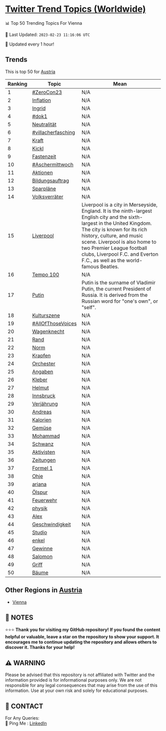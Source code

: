 [Twitter Trend Topics (Worldwide)](https://github.com/ErcinDedeoglu/Twitter-Trend-Topics)
==========


📊 Top 50 Trending Topics For Vienna

📆 Last Updated: `2023-02-23 11:16:06 UTC`

🔧 Updated every 1 hour!


## Trends

This is top 50 for [Austria](</Austria>)

| Ranking | Topic | Mean |
| ------- | ------------ | ------------ |
| 1 | [#ZeroCon23](http://twitter.com/search?q=%23ZeroCon23) | N/A |
| 2 | [Inflation](http://twitter.com/search?q=Inflation) | N/A |
| 3 | [Ingrid](http://twitter.com/search?q=Ingrid) | N/A |
| 4 | [#dok1](http://twitter.com/search?q=%23dok1) | N/A |
| 5 | [Neutralität](http://twitter.com/search?q=Neutralit%c3%a4t) | N/A |
| 6 | [#villacherfasching](http://twitter.com/search?q=%23villacherfasching) | N/A |
| 7 | [Kraft](http://twitter.com/search?q=Kraft) | N/A |
| 8 | [Kickl](http://twitter.com/search?q=Kickl) | N/A |
| 9 | [Fastenzeit](http://twitter.com/search?q=Fastenzeit) | N/A |
| 10 | [#Aschermittwoch](http://twitter.com/search?q=%23Aschermittwoch) | N/A |
| 11 | [Aktionen](http://twitter.com/search?q=Aktionen) | N/A |
| 12 | [Bildungsauftrag](http://twitter.com/search?q=Bildungsauftrag) | N/A |
| 13 | [Sparpläne](http://twitter.com/search?q=Sparpl%c3%a4ne) | N/A |
| 14 | [Volksverräter](http://twitter.com/search?q=Volksverr%c3%a4ter) | N/A |
| 15 | [Liverpool](http://twitter.com/search?q=Liverpool) | Liverpool is a city in Merseyside, England. It is the ninth-largest English city and the sixth-largest in the United Kingdom. The city is known for its rich history, culture, and music scene. Liverpool is also home to two Premier League football clubs, Liverpool F.C. and Everton F.C., as well as the world-famous Beatles. |
| 16 | [Tempo 100](http://twitter.com/search?q=Tempo+100) | N/A |
| 17 | [Putin](http://twitter.com/search?q=Putin) | Putin is the surname of Vladimir Putin, the current President of Russia. It is derived from the Russian word for "one's own", or "self". |
| 18 | [Kulturszene](http://twitter.com/search?q=Kulturszene) | N/A |
| 19 | [#AllOfThoseVoices](http://twitter.com/search?q=%23AllOfThoseVoices) | N/A |
| 20 | [Wagenknecht](http://twitter.com/search?q=Wagenknecht) | N/A |
| 21 | [Rand](http://twitter.com/search?q=Rand) | N/A |
| 22 | [Norm](http://twitter.com/search?q=Norm) | N/A |
| 23 | [Krapfen](http://twitter.com/search?q=Krapfen) | N/A |
| 24 | [Orchester](http://twitter.com/search?q=Orchester) | N/A |
| 25 | [Angaben](http://twitter.com/search?q=Angaben) | N/A |
| 26 | [Kleber](http://twitter.com/search?q=Kleber) | N/A |
| 27 | [Helmut](http://twitter.com/search?q=Helmut) | N/A |
| 28 | [Innsbruck](http://twitter.com/search?q=Innsbruck) | N/A |
| 29 | [Verjährung](http://twitter.com/search?q=Verj%c3%a4hrung) | N/A |
| 30 | [Andreas](http://twitter.com/search?q=Andreas) | N/A |
| 31 | [Kalorien](http://twitter.com/search?q=Kalorien) | N/A |
| 32 | [Gemüse](http://twitter.com/search?q=Gem%c3%bcse) | N/A |
| 33 | [Mohammad](http://twitter.com/search?q=Mohammad) | N/A |
| 34 | [Schwanz](http://twitter.com/search?q=Schwanz) | N/A |
| 35 | [Aktivisten](http://twitter.com/search?q=Aktivisten) | N/A |
| 36 | [Zeitungen](http://twitter.com/search?q=Zeitungen) | N/A |
| 37 | [Formel 1](http://twitter.com/search?q=Formel+1) | N/A |
| 38 | [Ohje](http://twitter.com/search?q=Ohje) | N/A |
| 39 | [ariana](http://twitter.com/search?q=ariana) | N/A |
| 40 | [Ölspur](http://twitter.com/search?q=%c3%96lspur) | N/A |
| 41 | [Feuerwehr](http://twitter.com/search?q=Feuerwehr) | N/A |
| 42 | [physik](http://twitter.com/search?q=physik) | N/A |
| 43 | [Alex](http://twitter.com/search?q=Alex) | N/A |
| 44 | [Geschwindigkeit](http://twitter.com/search?q=Geschwindigkeit) | N/A |
| 45 | [Studio](http://twitter.com/search?q=Studio) | N/A |
| 46 | [enkel](http://twitter.com/search?q=enkel) | N/A |
| 47 | [Gewinne](http://twitter.com/search?q=Gewinne) | N/A |
| 48 | [Salomon](http://twitter.com/search?q=Salomon) | N/A |
| 49 | [Griff](http://twitter.com/search?q=Griff) | N/A |
| 50 | [Bäume](http://twitter.com/search?q=B%c3%a4ume) | N/A |



## Other Regions in [Austria](</Austria>)

* [Vienna](</Austria/Vienna.md>)



## 📝 NOTES

⭐⭐⭐ **Thank you for visiting my GitHub repository! If you found the content helpful or valuable, leave a star on the repository to show your support. It encourages me to continue updating the repository and allows others to discover it. Thanks for your help!**


## ⚠️ WARNING

Please be advised that this repository is not affiliated with Twitter and the information provided is for informational purposes only. We are not responsible for any legal consequences that may arise from the use of this information. Use at your own risk and solely for educational purposes.


## 📨 CONTACT

 For Any Queries:  
            🏓 Ping Me : [LinkedIn](https://www.linkedin.com/in/ercindedeoglu/)
